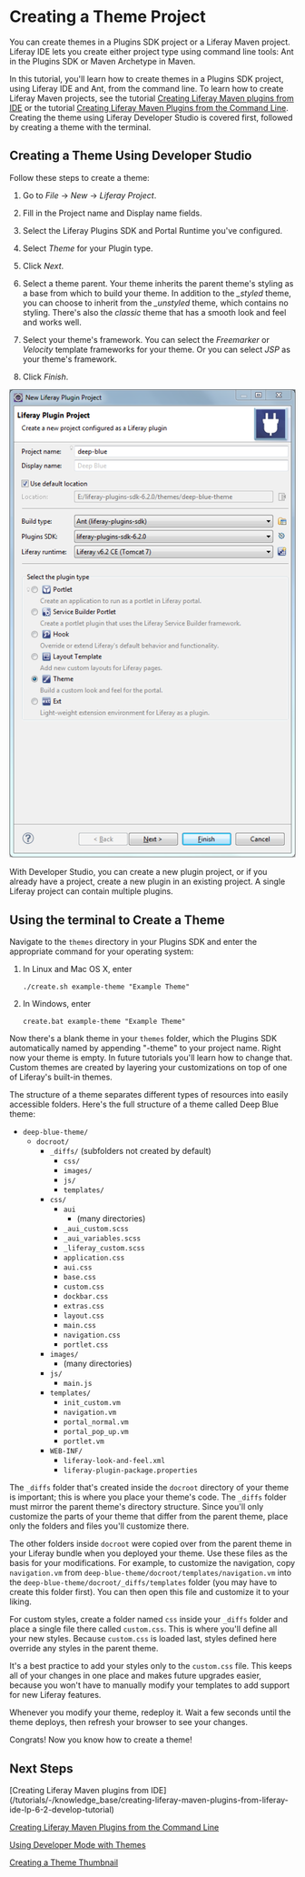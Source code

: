 # Creating a Theme Project

You can create themes in a Plugins SDK project or a Liferay Maven project.
Liferay IDE lets you create either project type using command line tools: Ant in 
the Plugins SDK or Maven Archetype in Maven. 

In this tutorial, you'll learn how to create themes in a Plugins SDK project,
using Liferay IDE and Ant, from the command line. To learn how to create Liferay 
Maven projects, see the tutorial [Creating Liferay Maven plugins from IDE](/tutorials/-/knowledge_base/creating-liferay-maven-plugins-from-liferay-ide-lp-6-2-develop-tutorial) 
or the tutorial [Creating Liferay Maven Plugins from the Command Line](/tutorials/-/knowledge_base/creating-liferay-maven-plugins-from-the-command-lin-lp-6-2-develop-tutorial). 
Creating the theme using Liferay Developer Studio is covered first, followed by 
creating a theme with the terminal. 

## Creating a Theme Using Developer Studio 

Follow these steps to create a theme:

1.  Go to *File* &rarr; *New* &rarr; *Liferay Project*. 

2.  Fill in the Project name and Display name fields.

3.  Select the Liferay Plugins SDK and Portal Runtime you've configured. 

4.  Select *Theme* for your Plugin type. 

5.  Click *Next*. 

6.  Select a theme parent. Your theme inherits the parent theme's styling as a
    base from which to build your theme. In addition to the *_styled* theme, you
    can choose to inherit from the *_unstyled* theme, which contains no styling.
    There's also the *classic* theme that has a smooth look and feel and works
    well. 

7.  Select your theme's framework. You can select the *Freemarker* or *Velocity*
    template frameworks for your theme. Or you can select *JSP* as your theme's
    framework. 

8.  Click *Finish*.

![Figure 1: Make sure to select the *Theme* plugin type for your theme.](../../images/theme-create-a-theme-project.png)

With Developer Studio, you can create a new plugin project, or if you already
have a project, create a new plugin in an existing project. A single Liferay
project can contain multiple plugins. 

## Using the terminal to Create a Theme

Navigate to the `themes` directory in your Plugins SDK and enter the appropriate 
command for your operating system:

1.  In Linux and Mac OS X, enter

        ./create.sh example-theme "Example Theme"

2.  In Windows, enter

        create.bat example-theme "Example Theme"

Now there's a blank theme in your `themes` folder, which the Plugins SDK
automatically named by appending "-theme" to your project name. Right now your
theme is empty. In future tutorials you'll learn how to change that. Custom 
themes are created by layering your customizations on top of one of Liferay's 
built-in themes. 

The structure of a theme separates different types of resources into easily
accessible folders. Here's the full structure of a theme called Deep Blue theme:

- `deep-blue-theme/`
    - `docroot/`
        - `_diffs/` (subfolders not created by default)
            - `css/`
            - `images/`
            - `js/`
            - `templates/`
        - `css/`
        	- `aui`
        		- (many directories)
        	- `_aui_custom.scss`
        	- `_aui_variables.scss`
        	- `_liferay_custom.scss`
            - `application.css`
            - `aui.css`
            - `base.css`
            - `custom.css`
            - `dockbar.css`
            - `extras.css`
            - `layout.css`
            - `main.css`
            - `navigation.css`
            - `portlet.css`
        - `images/`
            -   (many directories)
        - `js/`
            - `main.js`
        - `templates/`
            - `init_custom.vm`
            - `navigation.vm`
            - `portal_normal.vm`
            - `portal_pop_up.vm`
            - `portlet.vm`
        - `WEB-INF/`
        	- `liferay-look-and-feel.xml`
            - `liferay-plugin-package.properties`
            
The `_diffs` folder that's created inside the `docroot` directory of your theme
is important; this is where you place your theme's code. The `_diffs` folder
must mirror the parent theme's directory structure. Since you'll only customize
the parts of your theme that differ from the parent theme, place only the
folders and files you'll customize there. 

The other folders inside `docroot` were copied over from the parent theme in
your Liferay bundle when you deployed your theme. Use these files as the basis
for your modifications. For example, to customize the navigation, copy
`navigation.vm` from `deep-blue-theme/docroot/templates/navigation.vm` into the 
`deep-blue-theme/docroot/_diffs/templates` folder (you may have to create this
folder first). You can then open this file and customize it to your liking. 

For custom styles, create a folder named `css` inside your `_diffs` folder and
place a single file there called `custom.css`. This is where you'll define all
your new styles. Because `custom.css` is loaded last, styles defined here
override any styles in the parent theme.

It's a best practice to add your styles only to the `custom.css` file. This
keeps all of your changes in one place and makes future upgrades easier, because
you won't have to manually modify your templates to add support for new Liferay
features. 

Whenever you modify your theme, redeploy it. Wait a few seconds until the theme 
deploys, then refresh your browser to see your changes.

Congrats! Now you know how to create a theme!

## Next Steps

 [Creating Liferay Maven plugins from IDE] (/tutorials/-/knowledge_base/creating-liferay-maven-plugins-from-liferay-ide-lp-6-2-develop-tutorial)

 [Creating Liferay Maven Plugins from the Command Line](/tutorials/-/knowledge_base/creating-liferay-maven-plugins-from-the-command-lin-lp-6-2-develop-tutorial)
 <!-- URL will probably need updated when added to the new devsite-->
 [Using Developer Mode with Themes](/tutorials/-/knowledge_base/using-developer-mode)

 [Creating a Theme Thumbnail](/tutorials/-/knowledge_base/creating-a-theme-thumbnail)
